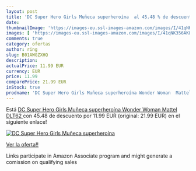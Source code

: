 ```yaml
---
layout: post
title: 'DC Super Hero Girls Muñeca superheroína  al 45.48 % de descuento'
date: 
thumbnailImage: 'https://images-eu.ssl-images-amazon.com/images/I/41qNK356AKL._SL200_.jpg'
images: [ 'https://images-eu.ssl-images-amazon.com/images/I/41qNK356AKL._SL200_.jpg' ]
comments: true
category: ofertas
author: ring
slug: B01AWGZXHQ
description:
actualPrice: 11.99 EUR
currency: EUR
price: 11.99
comparePrice: 21.99 EUR
inStock: true
prodname: 'DC Super Hero Girls Muñeca superheroína Wonder Woman  Mattel DLT62 '
---
```


Está [DC Super Hero Girls Muñeca superheroína Wonder Woman  Mattel DLT62 ](https://www.amazon.es/dp/B01AWGZXHQ/?tag=tolees-21) con 45.48 de descuento por 11.99 EUR (original: 21.99 EUR) en el siguiente enlace!

[![DC Super Hero Girls Muñeca superheroína ](https://images-eu.ssl-images-amazon.com/images/I/41qNK356AKL._SL200_.jpg)](https://www.amazon.es/dp/B01AWGZXHQ/?tag=tolees-21)

[Ver la oferta!!](https://www.amazon.es/dp/B01AWGZXHQ/?tag=tolees-21)

Links participate in Amazon Associate program and might generate a comission on qualifying sales


